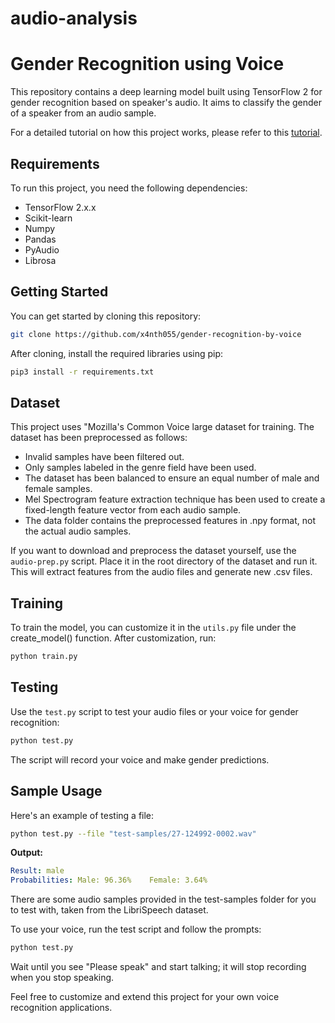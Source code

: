 # audio-analysis
# Gender Recognition using Voice

This repository contains a deep learning model built using TensorFlow 2 for gender recognition based on speaker's audio. It aims to 
classify the gender of a speaker from an audio sample.

For a detailed tutorial on how this project works, please refer to this 
[tutorial](https://www.thepythoncode.com/article/gender-recognition-by-voice-using-tensorflow-in-python).

## Requirements

To run this project, you need the following dependencies:

- TensorFlow 2.x.x
- Scikit-learn
- Numpy
- Pandas
- PyAudio
- Librosa

## Getting Started

You can get started by cloning this repository:
```bash
git clone https://github.com/x4nth055/gender-recognition-by-voice
```

After cloning, install the required libraries using pip:
```bash
pip3 install -r requirements.txt
```

## Dataset
This project uses "Mozilla's Common Voice large dataset for training. The dataset has been preprocessed as follows:

- Invalid samples have been filtered out.
- Only samples labeled in the genre field have been used.
- The dataset has been balanced to ensure an equal number of male and female samples.
- Mel Spectrogram feature extraction technique has been used to create a fixed-length feature vector from each audio sample.
- The data folder contains the preprocessed features in .npy format, not the actual audio samples.

If you want to download and preprocess the dataset yourself, use the ```audio-prep.py``` script. Place it in the root directory of the 
dataset and run it. This will extract features from the audio files and generate new .csv files.

## Training
To train the model, you can customize it in the ```utils.py``` file under the create_model() function. After customization, run:
```bash
python train.py
```
## Testing
Use the ```test.py``` script to test your audio files or your voice for gender recognition:
```bash
python test.py
```

The script will record your voice and make gender predictions.

## Sample Usage
Here's an example of testing a file:
```bash
python test.py --file "test-samples/27-124992-0002.wav"
```

**Output:**
```yaml
Result: male
Probabilities: Male: 96.36%    Female: 3.64%
```

There are some audio samples provided in the test-samples folder for you to test with, taken from the LibriSpeech dataset.

To use your voice, run the test script and follow the prompts:
```bash
python test.py
```

Wait until you see "Please speak" and start talking; it will stop recording when you stop speaking.

Feel free to customize and extend this project for your own voice recognition applications.
